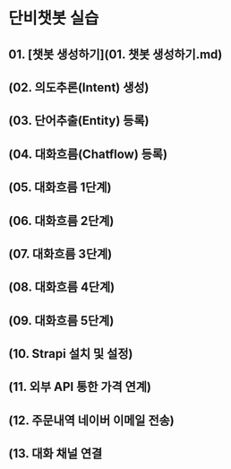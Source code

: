 # 단비챗봇 실습
## 01. [챗봇 생성하기](01. 챗봇 생성하기.md)
## (02. 의도추론(Intent) 생성)
## (03. 단어추출(Entity) 등록)
## (04. 대화흐름(Chatflow) 등록)
## (05. 대화흐름 1단계)
## (06. 대화흐름 2단계)
## (07. 대화흐름 3단계)
## (08. 대화흐름 4단계)
## (09. 대화흐름 5단계)
## (10. Strapi 설치 및 설정)
## (11. 외부 API 통한 가격 연계)
## (12. 주문내역 네이버 이메일 전송)
## (13. 대화 채널 연결

